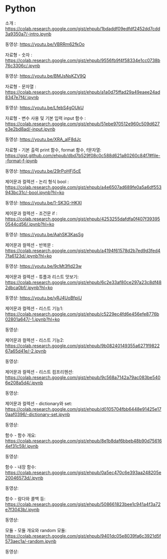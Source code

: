 # Python

소개 : https://colab.research.google.com/gist/ehpub/1bdaddf09edfdf2452dd7cdd3a9350a7/-intro.ipynb

동영상: https://youtu.be/VBRRm62fkOo


자료형 - 숫자 : https://colab.research.google.com/gist/ehpub/9556fb9f4f58334e1cc0738b76c3306c/.ipynb

동영상: https://youtu.be/BMJsNsKZV9Q


자료형 - 문자열 : https://colab.research.google.com/gist/ehpub/a1a0d75ffad29a49eaee24ad8347e7f4/.ipynb

동영상: https://youtu.be/LfebS4gOUkU


자료형 - 변수 사용 및 기본 입력 input 함수 : https://colab.research.google.com/gist/ehpub/51ebe970512e960c509d627e3e2bd8ad/-input.ipynb

동영상: https://youtu.be/XRA_alF8dJc


자료형 - 기본 출력 print 함수, format 함수, f문자열: https://gist.github.com/ehpub/dbd7b529f08c0c588d621a80260c84f7#file--format-f-ipynb

동영상: https://youtu.be/29rPoHFj5cE


제어문과 컬렉션 - 논리 형식 bool : https://colab.research.google.com/gist/ehpub/a4e6507ad689fe0a5a6df553943bc31c/-bool.ipynb?hl=ko 

동영상: https://youtu.be/1-SK3G-HKXI



제어문과 컬렉션 - 조건문 if : https://colab.research.google.com/gist/ehpub/4253255dafdfa0f407f393950544cd56/.ipynb?hl=ko

동영상: https://youtu.be/AahSK3KasSg


      
제어문과 컬렉션 - 반복문 : https://colab.research.google.com/gist/ehpub/a4194f61578d2b7ed9d3fed47fa6123d/.ipynb?hl=ko

동영상: https://youtu.be/9cMt3fId23w



제어문과 컬렉션 - 튜플과 리스트 맛보기: https://colab.research.google.com/gist/ehpub/6c2e33af80ce297a23c8df482dbca0bf/.ipynb?hl=ko

동영상: https://youtu.be/yRJ4UoBfpiU



제어문과 컬렉션 - 리스트 기능1: https://colab.research.google.com/gist/ehpub/c5229ec4fd6e456efe8776b02801a647/-1.ipynb?hl=ko

동영상:



제어문과 컬렉션 - 리스트 기능2: https://colab.research.google.com/gist/ehpub/9b08240149355a6271f982267a65d41e/-2.ipynb

동영상:



제어문과 컬렉션 - 리스트 컴프리헨션: https://colab.research.google.com/gist/ehpub/9c568a7142a79ac083be5406e208a5d4/.ipynb

동영상:


제어문과 컬렉션 - dictionary와 set: https://colab.research.google.com/gist/ehpub/d0105704fbb6448e91425e170aaf0396/-dictionary-set.ipynb

동영상:




함수 - 함수 개요: https://colab.research.google.com/gist/ehpub/8e1b8daf6bbeb48b90d756164ef31c59/.ipynb

동영상:



함수 - 내장 함수: https://colab.research.google.com/gist/ehpub/0a5ec470c6e393aa248205e20046573d/.ipynb

동영상:



함수 - 람다와 콜백 등: https://colab.research.google.com/gist/ehpub/508661823bee1c941a4f3a72e7f3043b/.ipynb

동영상:


모듈 - 모듈 개요와 random 모듈: https://colab.research.google.com/gist/ehpub/9401dc05e8039fa6c3921d5f573aec1a/-random.ipynb

동영상:



